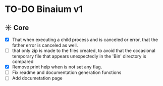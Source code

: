 # TO-DO Binaium v1

## ☀️ Core

- [x] That when executing a child process and is canceled or error, that the father error is canceled as well.
- [ ] that only zip is made to the files created, to avoid that the occasional temporary file that appears unexpectedly in the 'Bin' directory is compared
- [x] Remove print help when is not set any flag.
- [ ] Fix readme and documentation generation functions
- [ ] Add documetation page
